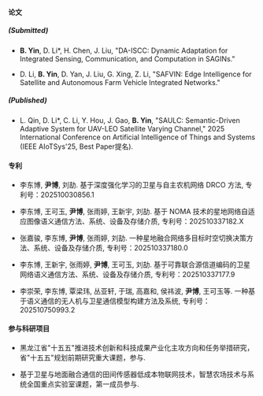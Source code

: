 #### 论文

##### (Submitted)

- <strong>B. Yin</strong>, D. Li*, H. Chen, J. Liu, "DA-ISCC: Dynamic Adaptation for Integrated Sensing, Communication, and Computation in SAGINs." 

- D. Li, <strong>B. Yin</strong>, D. Yan, J. Liu, G. Xing, Z. Li, "SAFVIN: Edge Intelligence for Satellite and Autonomous Farm Vehicle Integrated Networks." 

##### (Published)

- L. Qin, D. Li*, C. Li, Y. Hou, J. Gao, <strong>B. Yin</strong>, "SAULC: Semantic-Driven Adaptive System for UAV-LEO Satellite Varying Channel," 2025 International Conference on Artificial Intelligence of Things and Systems (IEEE AIoTSys'25, Best Paper提名). 

#### 专利

- 李东博, <strong>尹博</strong>, 刘劼. 基于深度强化学习的卫星与自主农机网络 DRCO 方法, 专利号：202510030856.1

- 李东博, 王可玉, <strong>尹博</strong>, 张雨婷, 王新宇, 刘劼. 基于 NOMA 技术的星地网络自适应图像语义通信方法、系统、设备及存储介质, 专利号：202510337182.X

- 张嘉骏, 李东博, <strong>尹博</strong>, 张雨婷, 刘劼. 一种星地融合网络多目标时空切换决策方法、系统、设备及存储介质, 专利号：202510337180.0

- 李东博, 王新宇, 张雨婷, <strong>尹博</strong>, 王可玉, 刘劼. 基于可靠联合源信道编码的卫星网络语义通信方法、系统、设备及存储介质, 专利号：202510337177.9

- 李崇荣, 李东博, 覃梁玮, 丛亚轩, 于瑞, 高嘉和, 侯祎波, <strong>尹博</strong>, 王可玉等. 一种基于语义通信的无人机与卫星通信模型构建方法及系统, 专利号：202510750993.2

#### 参与科研项目

- 黑龙江省"十五五"推进技术创新和科技成果产业化主攻方向和任务举措研究，省"十五五"规划前期研究重大课题，参与. 

- 基于卫星与地面融合通信的田间传感器低成本物联网技术，智慧农场技术与系统全国重点实验室课题，第一成员参与. 